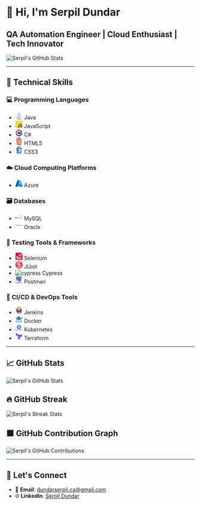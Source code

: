 # 👋 Hi, I'm Serpil Dundar

## QA Automation Engineer | Cloud Enthusiast | Tech Innovator

![Serpil's GitHub Stats](https://github-readme-stats.vercel.app/api?username=serpil-dndr&show_icons=true&hide_title=true&count_private=true&hide=prs)

---

## 🚀 Technical Skills

### 💻 Programming Languages
- <img src="https://raw.githubusercontent.com/devicons/devicon/master/icons/java/java-original.svg" alt="java" width="20" height="20"/> Java
- <img src="https://raw.githubusercontent.com/devicons/devicon/master/icons/javascript/javascript-original.svg" alt="javascript" width="20" height="20"/> JavaScript
- <img src="https://raw.githubusercontent.com/devicons/devicon/master/icons/csharp/csharp-original.svg" alt="csharp" width="20" height="20"/> C#
- <img src="https://raw.githubusercontent.com/devicons/devicon/master/icons/html5/html5-original-wordmark.svg" alt="html5" width="20" height="20"/> HTML5
- <img src="https://raw.githubusercontent.com/devicons/devicon/master/icons/css3/css3-original-wordmark.svg" alt="css3" width="20" height="20"/> CSS3

### ☁️ Cloud Computing Platforms
- <img src="https://raw.githubusercontent.com/devicons/devicon/master/icons/azure/azure-original.svg" alt="azure" width="20" height="20"/> Azure

### 🗃️ Databases
- <img src="https://raw.githubusercontent.com/devicons/devicon/master/icons/mysql/mysql-original-wordmark.svg" alt="mysql" width="20" height="20"/> MySQL
- <img src="https://raw.githubusercontent.com/devicons/devicon/master/icons/oracle/oracle-original.svg" alt="oracle" width="20" height="20"/> Oracle

### 🔧 Testing Tools & Frameworks
- <img src="https://raw.githubusercontent.com/devicons/devicon/master/icons/selenium/selenium-original.svg" alt="selenium" width="20" height="20"/> Selenium
- <img src="https://raw.githubusercontent.com/devicons/devicon/master/icons/junit/junit-plain.svg" alt="junit" width="20" height="20"/> JUnit
- <img src="https://raw.githubusercontent.com/devicons/devicon/master/icons/cypress/cypress-original.svg" alt="cypress" width="20" height="20"/> Cypress
- <img src="https://raw.githubusercontent.com/devicons/devicon/master/icons/postgresql/postgresql-original-wordmark.svg" alt="postman" width="20" height="20"/> Postman

### 🔄 CI/CD & DevOps Tools
- <img src="https://raw.githubusercontent.com/devicons/devicon/master/icons/jenkins/jenkins-original.svg" alt="jenkins" width="20" height="20"/> Jenkins
- <img src="https://raw.githubusercontent.com/devicons/devicon/master/icons/docker/docker-original-wordmark.svg" alt="docker" width="20" height="20"/> Docker
- <img src="https://raw.githubusercontent.com/devicons/devicon/master/icons/kubernetes/kubernetes-plain-wordmark.svg" alt="kubernetes" width="20" height="20"/> Kubernetes
- <img src="https://raw.githubusercontent.com/devicons/devicon/master/icons/terraform/terraform-original.svg" alt="terraform" width="20" height="20"/> Terraform

---

## 📈 GitHub Stats

![Serpil's GitHub Stats](https://github-readme-stats.vercel.app/api?username=serpil-dndr&show_icons=true&count_private=true&hide=prs&hide_title=true)

## 🔥 GitHub Streak

![Serpil's Streak Stats](https://github-readme-streak-stats.herokuapp.com/?user=serpil-dndr&)

## 🟩 GitHub Contribution Graph

![Serpil's GitHub Contributions](https://github-readme-stats.vercel.app/api?username=serpil-dndr&show_icons=true&count_private=true&hide_title=true)

---

## 💬 Let's Connect

- 📧 **Email**: [dundarserpil.ca@gmail.com](mailto:dundarserpil.ca@gmail.com)
- 🌐 **LinkedIn**: [Serpil Dundar](https://www.linkedin.com/in/serpildundar/)
